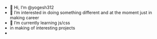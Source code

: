 - 👋 Hi, I’m @yogesh312
- 👀 I’m interested in doing something different and at the moment just in making career
- 🌱 I’m currently learning js/css 
- in making of interesting projects
- 

<!---
yogesh312/yogesh312 is a ✨ special ✨ repository because its `README.md` (this file) appears on your GitHub profile.
You can click the Preview link to take a look at your changes.
--->
